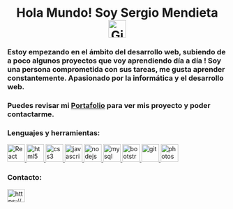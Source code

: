 <h1 align="center">Hola Mundo! Soy Sergio Mendieta <img src="https://cdn.icon-icons.com/icons2/393/PNG/512/github_39686.png" alt="Github" width="40" height="40"></h1>


<h3 align="left">Estoy empezando en el ámbito del desarrollo web, subiendo de a poco algunos proyectos que voy aprendiendo día a día ! Soy una persona comprometida con sus tareas, me gusta aprender constantemente. Apasionado por la informática y el desarrollo web.</h3>

<h3>Puedes revisar mi <a href = "https://mendietasergio.github.io/" target="_blank"> Portafolio</a> para ver mis proyecto y poder contactarme. </h3>

<h3 align="left">Lenguajes y herramientas:</h3>

<p align="left"> <a href="https://es.reactjs.org/" target="_blank"> <img src="https://cdn.icon-icons.com/icons2/2107/PNG/512/file_type_reactjs_icon_130205.png" alt="React" width="40" height="40"/> </a>
<a href="https://www.w3.org/html/" target="_blank"> <img src="https://cdn.icon-icons.com/icons2/2415/PNG/512/html_plain_wordmark_logo_icon_146476.png" alt="html5" width="40" height="40"/> </a> 
<a href="https://www.w3schools.com/css/" target="_blank"> <img src="https://cdn.icon-icons.com/icons2/2415/PNG/512/css_plain_wordmark_logo_icon_146574.png" alt="css3" width="40" height="40"/> </a> 
<a href="https://developer.mozilla.org/en-US/docs/Web/JavaScript" target="_blank"> <img src="https://cdn.icon-icons.com/icons2/2108/PNG/512/javascript_icon_130900.png" alt="javascript" width="40" height="40"/> </a> 
<a href="https://nodejs.org" target="_blank"> <img src="https://cdn.icon-icons.com/icons2/2415/PNG/512/nodejs_original_wordmark_logo_icon_146412.png" alt="nodejs" width="40" height="40"/> </a> 
<a href="https://www.mysql.com/" target="_blank"> <img src="https://cdn.icon-icons.com/icons2/2415/PNG/512/mysql_original_wordmark_logo_icon_146417.png" alt="mysql" width="40" height="40"/> </a> 
<a href="https://getbootstrap.com" target="_blank"> <img src="https://cdn.icon-icons.com/icons2/2415/PNG/512/bootstrap_plain_wordmark_logo_icon_146620.png" alt="bootstrap" width="40" height="40"/> </a> 
<a href="https://git-scm.com/" target="_blank"> <img src="https://www.vectorlogo.zone/logos/git-scm/git-scm-icon.svg" alt="git" width="40" height="40"/> </a>
<a href="https://www.photoshop.com/en" target="_blank"> <img src="https://cdn.icon-icons.com/icons2/1088/PNG/512/1485282157-adobe-photoshop-raster-graphics-editor-cc-creative-cloud_78285.png" alt="photoshop" width="40" height="40"/> </a> </p>



<h3 align="left">Contacto:</h3>
<p align="left">
<a href="https://www.linkedin.com/in/mendietasergio/" target="blank"><img align="center" src="https://cdn.icon-icons.com/icons2/31/PNG/256/sociallinkedin_member_2751.png" alt="https://www.linkedin.com/in/mendietasergio/" height="30" width="40" /></a>
</p>
